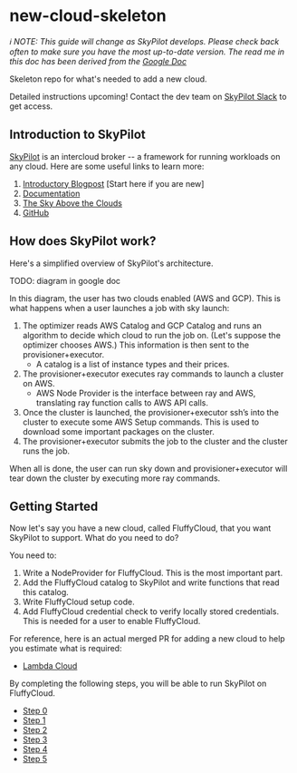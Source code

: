 # new-cloud-skeleton

*ℹ️ NOTE: This guide will change as SkyPilot develops. Please check back often to make sure you have the most up-to-date version. The read me in this doc has been derived from the [Google Doc](https://docs.google.com/document/d/1iuPyQ47HloKuHfOYjcRNz7HAlUxFHs2WjMqedYmcPVQ/edit#heading=h.nby65cfuzxoq)*

Skeleton repo for what's needed to add a new cloud.

Detailed instructions upcoming! Contact the dev team on [SkyPilot Slack](https://slack.skypilot.co/) to get access.

## Introduction to SkyPilot

[SkyPilot](https://github.com/skypilot-org/skypilot) is an intercloud broker -- a framework for running workloads on any cloud. Here are some useful links to learn more:

1. [Introductory Blogpost](https://medium.com/@zongheng_yang/skypilot-ml-and-data-science-on-any-cloud-with-massive-cost-savings-244189cc7c0f) [Start here if you are new]
2. [Documentation](https://skypilot.readthedocs.io/en/latest/)
3. [The Sky Above the Clouds](https://arxiv.org/abs/2205.07147)
4. [GitHub](https://github.com/skypilot-org/skypilot)

## How does SkyPilot work?

Here's a simplified overview of SkyPilot's architecture.

TODO: diagram in google doc

In this diagram, the user has two clouds enabled (AWS and GCP). This is what happens when a user launches a job with sky launch:

1. The optimizer reads AWS Catalog and GCP Catalog and runs an algorithm to decide which cloud to run the job on. (Let's suppose the optimizer chooses AWS.) This information is then sent to the provisioner+executor.
   - A catalog is a list of instance types and their prices.
2. The provisioner+executor executes ray commands to launch a cluster on AWS.
   - AWS Node Provider is the interface between ray and AWS, translating ray function calls to AWS API calls.
3. Once the cluster is launched, the provisioner+executor ssh’s into the cluster to execute some AWS Setup commands. This is used to download some important packages on the cluster.
4. The provisioner+executor submits the job to the cluster and the cluster runs the job.

When all is done, the user can run sky down and provisioner+executor will tear down the cluster by executing more ray commands.

## Getting Started

Now let's say you have a new cloud, called FluffyCloud, that you want SkyPilot to support. What do you need to do?

You need to:

1. Write a NodeProvider for FluffyCloud. This is the most important part.
2. Add the FluffyCloud catalog to SkyPilot and write functions that read this catalog.
3. Write FluffyCloud setup code.
4. Add FluffyCloud credential check to verify locally stored credentials. This is needed for a user to enable FluffyCloud.

For reference, here is an actual merged PR for adding a new cloud to help you estimate what is required:

- [Lambda Cloud](https://github.com/skypilot-org/skypilot/pull/1557)

By completing the following steps, you will be able to run SkyPilot on FluffyCloud.

- [Step 0](/docs/integration_steps/step_0-api-library.md)
- [Step 1](/docs/integration_steps/step_1-node-provider.md)
- [Step 2](/docs/integration_steps/step_2-catalog.md)
- [Step 3](/docs/integration_steps/step_3-setup-code.md)
- [Step 4](/docs/integration_steps/step_4-setup-code.md.md)
- [Step 5](/docs/integration_steps/step_5-e2e-failover.md)
